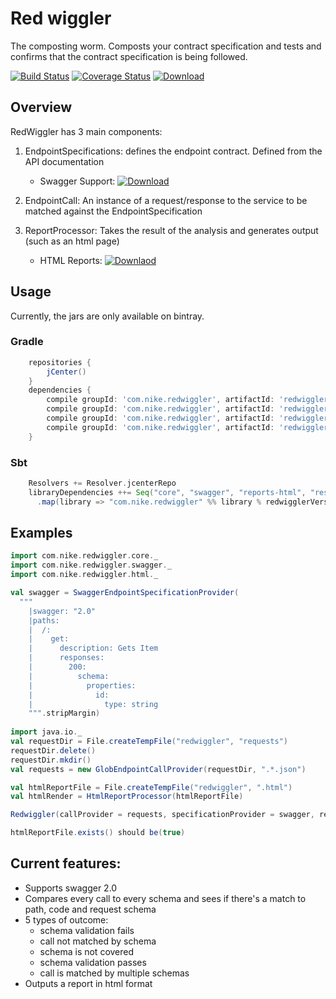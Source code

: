 # Red wiggler
The composting worm.  Composts your contract specification and tests and confirms that the contract specification is being followed.

[![Build Status](https://travis-ci.com/Nike-Inc/redwiggler.svg?token=PmECSWCH8LFEKNdzr64F&branch=master)](https://travis-ci.com/Nike-Inc/redwiggler)
[![Coverage Status](https://coveralls.io/repos/github/Nike-Inc/redwiggler/badge.svg?branch=master)](https://coveralls.io/github/Nike-Inc/redwiggler?branch=master)
[ ![Download](https://api.bintray.com/packages/nike/maven/redwiggler/images/download.svg) ](https://bintray.com/nike/maven/redwiggler/_latestVersion)

## Overview

RedWiggler has 3 main components:

1. EndpointSpecifications: defines the endpoint contract. Defined from the API documentation

    * Swagger Support: [ ![Download](https://api.bintray.com/packages/nike/maven/redwiggler-swagger/images/download.svg) ](https://bintray.com/nike/maven/redwiggler-swagger/_latestVersion)
  
2. EndpointCall: An instance of a request/response to the service to be matched against the EndpointSpecification
3. ReportProcessor: Takes the result of the analysis and generates output (such as an html page)

    * HTML Reports: [ ![Downlaod](https://api.bintray.com/packages/nike/maven/redwiggler-reports-html/images/download.svg) ](https://bintray.com/nike/maven/redwiggler-reports-html/_latestVersion)

## Usage

Currently, the jars are only available on bintray.

### Gradle
```groovy
    repositories {
        jCenter()
    }
    dependencies {
        compile groupId: 'com.nike.redwiggler', artifactId: 'redwiggler-core_2.12', verson: redwigglerVersion
        compile groupId: 'com.nike.redwiggler', artifactId: 'redwiggler-swagger_2.12', verson: redwigglerVersion
        compile groupId: 'com.nike.redwiggler', artifactId: 'redwiggler-reports-html_2.12', verson: redwigglerVersion
        compile groupId: 'com.nike.redwiggler', artifactId: 'redwiggler-restassured_2.12', verson: redwigglerVersion
    }
```

### Sbt
```sbt
    Resolvers += Resolver.jcenterRepo
    libraryDependencies ++= Seq("core", "swagger", "reports-html", "restassured")
      .map(library => "com.nike.redwiggler" %% library % redwigglerVersion)
```

## Examples

```scala
import com.nike.redwiggler.core._
import com.nike.redwiggler.swagger._
import com.nike.redwiggler.html._

val swagger = SwaggerEndpointSpecificationProvider(
  """
    |swagger: "2.0"
    |paths:
    |  /:
    |    get:
    |      description: Gets Item
    |      responses:
    |        200:
    |          schema:
    |            properties:
    |              id:
    |                type: string
    """.stripMargin)
    
import java.io._
val requestDir = File.createTempFile("redwiggler", "requests")
requestDir.delete()
requestDir.mkdir()
val requests = new GlobEndpointCallProvider(requestDir, ".*.json")

val htmlReportFile = File.createTempFile("redwiggler", ".html")
val htmlRender = HtmlReportProcessor(htmlReportFile)

Redwiggler(callProvider = requests, specificationProvider = swagger, reportProcessor = htmlRender)

htmlReportFile.exists() should be(true)
```

## Current features:
+ Supports swagger 2.0
+ Compares every call to every schema and sees if there's a match to path, code and request schema
+ 5 types of outcome:
  * schema validation fails
  * call not matched by schema
  * schema is not covered
  * schema validation passes
  * call is matched by multiple schemas
+ Outputs a report in html format
